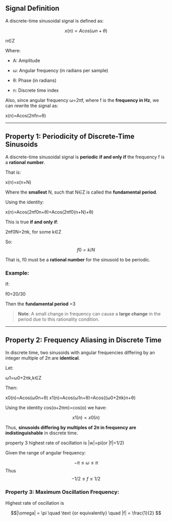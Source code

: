 ## Signal Definition

A discrete-time sinusoidal signal is defined as:

$$
x(n)=Acos⁡(ωn+θ)
$$

n∈Z

Where:

- A: Amplitude
    
- ω: Angular frequency (in radians per sample)
    
- θ\: Phase (in radians)
    
- n: Discrete time index
    

Also, since angular frequency ω=2πf, where f is the **frequency in Hz**, we can rewrite the signal as:

x(n)=Acos⁡(2πfn+θ)

---

##  Property 1: Periodicity of Discrete-Time Sinusoids

A discrete-time sinusoidal signal is **periodic** **if and only if** the frequency f is a **rational number**.

That is:

x(n)=x(n+N)

Where the **smallest** N, such that N∈Z is called the **fundamental period**.

Using the identity:

x(n)=Acos⁡(2πf0n+θ)=Acos⁡(2πf0(n+N)+θ)

This is true **if and only if**:

2πf0N=2πk, for some k∈Z

So:  $$f0=k/N$$


That is, f0 must be a **rational number** for the sinusoid to be periodic.

### Example:

If:

f0=20/30

Then the **fundamental period** =3 

> **Note**: A small change in frequency can cause a **large change** in the period due to this rationality condition.

---

## Property 2: Frequency Aliasing in Discrete Time

In discrete time, two sinusoids with angular frequencies differing by an integer multiple of 2π are **identical**.

Let:

ω1=ω0+2πk,k∈Z

Then:

x0(n)=Acos⁡(ω0n+θ)
x1(n)=Acos⁡(ω1n+θ)=Acos⁡((ω0+2πk)n+θ)

Using the identity cos⁡(α+2πm)=cos⁡(α) we have:

$$
x1(n)=x0(n)
$$

Thus, **sinusoids differing by multiples of 2π in frequency are indistinguishable** in discrete time.


property 3 highest rate of oscillation is |w|=pi(or |f|=1/2)

Given the range of angular frequency:

$$
-\pi \leq \omega \leq \pi
$$Thus 
$$
-1/2 \leq f \leq 1/2
$$

### Property 3: Maximum Oscillation Frequency:

Highest rate of oscillation is 

$$|\omega| = \pi \quad \text
{or equivalently}
\quad |f| = \frac{1}{2}
$$

